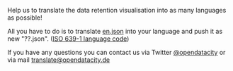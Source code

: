 Help us to translate the data retention visualisation into as many languages as possible!

All you have to do is to translate [en.json](https://git.xiala.net/digiges/vds-suisse/blob/master/generator/languages/en.json) into your language and push it as new "??.json". ([ISO 639-1 language code](http://en.wikipedia.org/wiki/List_of_ISO_639-1_codes))

If you have any questions you can contact us via Twitter [@opendatacity](https://twitter.com/opendatacity) or via mail [translate@opendatacity.de](mailto:translate@opendatacity.de)
